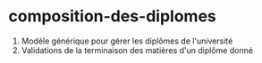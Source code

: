 composition-des-diplomes
========================
1. Modèle générique pour gérer les diplômes de l'université
2. Validations de la terminaison des matières d'un diplôme donné
